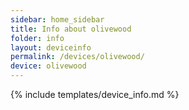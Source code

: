 ```yaml
---
sidebar: home_sidebar
title: Info about olivewood
folder: info
layout: deviceinfo
permalink: /devices/olivewood/
device: olivewood
---
```

{% include templates/device_info.md %}

